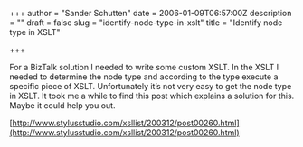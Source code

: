 +++
author = "Sander Schutten"
date = 2006-01-09T06:57:00Z
description = ""
draft = false
slug = "identify-node-type-in-xslt"
title = "Identify node type in XSLT"

+++


For a BizTalk solution I needed to write some custom XSLT. In the XSLT I needed to determine the node type and according to the type execute a specific piece of XSLT. Unfortunately it’s not very easy to get the node type in XSLT. It took me a while to find this post which explains a solution for this. Maybe it could help you out.

[http://www.stylusstudio.com/xsllist/200312/post00260.html](http://www.stylusstudio.com/xsllist/200312/post00260.html)

